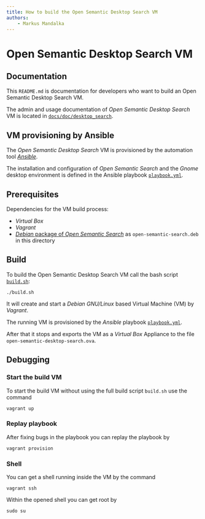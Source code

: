 ```yaml
---
title: How to build the Open Semantic Desktop Search VM
authors:
    - Markus Mandalka
---
```


# Open Semantic Desktop Search VM

## Documentation

This `README.md` is documentation for developers who want to build an Open Semantic Desktop Search VM.

The admin and usage documentation of *Open Semantic Desktop Search* VM is located in [`docs/doc/desktop_search`](../../docs/doc/desktop_search/README.md).


## VM provisioning by Ansible

The *Open Semantic Desktop Search* VM is provisioned by the automation tool [*Ansible*](https://docs.ansible.com/ansible/latest/index.html).

The installation and configuration of *Open Semantic Search* and the *Gnome* desktop environment is defined in the Ansible playbook [`playbook.yml`](playbook.yml).


## Prerequisites

Dependencies for the VM build process:

- *Virtual Box*
- *Vagrant*
- [*Debian* package of *Open Semantic Search*](../../README.md#build-deb-package) as `open-semantic-search.deb` in this directory


## Build

To build the Open Semantic Desktop Search VM call the bash script [`build.sh`](build.sh):

```
./build.sh
```

It will create and start a *Debian GNU/Linux* based Virtual Machine (VM) by *Vagrant*.

The running VM is provisioned by the *Ansible* playbook [`playbook.yml`](playbook.yml).

After that it stops and exports the VM as a *Virtual Box* Appliance to the file `open-semantic-desktop-search.ova`.


## Debugging

### Start the build VM

To start the build VM without using the full build script `build.sh` use the command

```
vagrant up
```


### Replay playbook

After fixing bugs in the playbook you can replay the playbook by

```
vagrant provision
```

### Shell

You can get a shell running inside the VM by the command

```
vagrant ssh
```

Within the opened shell you can get root by

```
sudo su
```
